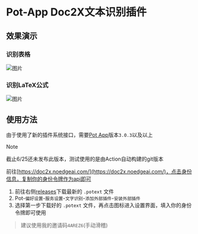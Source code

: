 # Pot-App Doc2X文本识别插件

## 效果演示

### 识别表格

![图片](https://github.com/Menghuan1918/pot-app-recognize-plugin-doc2x/assets/122662527/e7192558-457f-49f4-9ae8-55a9ce013bb9)

### 识别LaTeX公式

![图片](https://github.com/Menghuan1918/pot-app-recognize-plugin-doc2x/assets/122662527/12272160-2d6d-4d33-bee3-dbf35c947c29)

## 使用方法

由于使用了新的插件系统接口，需要[Pot App](https://github.com/pot-app/pot-desktop)版本`3.0.3`以及以上

> [!NOTE]
> 截止6/25还未发布此版本，测试使用的是由Action自动构建的git版本

前往[https://doc2x.noedgeai.com/](https://doc2x.noedgeai.com/)，点击身份信息，复制你的身份令牌作为api即可

1. 前往右侧[releases](https://github.com/Menghuan1918/pot-app-recognize-plugin-doc2x/releases)下载最新的 `.potext` 文件
2. Pot-`偏好设置`-`服务设置`-`文字识别`-`添加外部插件`-`安装外部插件`
3. 选择第一步下载好的 `.potext` 文件，再点击图标进入设置界面，填入你的身份令牌即可使用

> 建议使用我的邀请码`4AREZ6`(手动滑稽)
